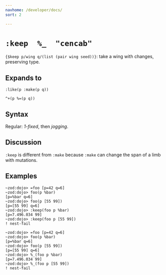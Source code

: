 ```yaml
---
navhome: /developer/docs/
sort: 2

---
```


# `:keep  %_  "cencab"`

`{$keep p/wing q/(list (pair wing seed))}`: take a wing with changes,
preserving type.

## Expands to

```
:like(p :make(p q))
```

```
^+(p %=(p q))
```

## Syntax

Regular: *1-fixed*, then *jogging*.

## Discussion

`:keep` is different from `:make` because `:make` can change the
span of a limb with mutations.

## Examples

```
~zod:dojo> =foo [p=42 q=6]
~zod:dojo> foo(p %bar)
[p=%bar q=6]
~zod:dojo> foo(p [55 99])
[p=[55 99] q=6]
~zod:dojo> :keep(foo p %bar)
[p=7.496.034 99]
~zod:dojo> :keep(foo p [55 99])
! nest-fail
```

```
~zod:dojo> =foo [p=42 q=6]
~zod:dojo> foo(p %bar)
[p=%bar q=6]
~zod:dojo> foo(p [55 99])
[p=[55 99] q=6]
~zod:dojo> %_(foo p %bar)
[p=7.496.034 99]
~zod:dojo> %_(foo p [55 99])
! nest-fail
```

